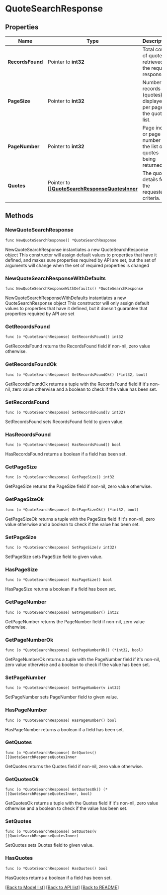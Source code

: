 # QuoteSearchResponse

## Properties

Name | Type | Description | Notes
------------ | ------------- | ------------- | -------------
**RecordsFound** | Pointer to **int32** | Total count of quotes retrieved in the request response. | [optional] 
**PageSize** | Pointer to **int32** | Number of records (quotes) displayed per page in the quote list. | [optional] 
**PageNumber** | Pointer to **int32** | Page index or page number for the list of quotes being returned. | [optional] 
**Quotes** | Pointer to [**[]QuoteSearchResponseQuotesInner**](QuoteSearchResponseQuotesInner.md) | The quote details for the requested criteria. | [optional] 

## Methods

### NewQuoteSearchResponse

`func NewQuoteSearchResponse() *QuoteSearchResponse`

NewQuoteSearchResponse instantiates a new QuoteSearchResponse object
This constructor will assign default values to properties that have it defined,
and makes sure properties required by API are set, but the set of arguments
will change when the set of required properties is changed

### NewQuoteSearchResponseWithDefaults

`func NewQuoteSearchResponseWithDefaults() *QuoteSearchResponse`

NewQuoteSearchResponseWithDefaults instantiates a new QuoteSearchResponse object
This constructor will only assign default values to properties that have it defined,
but it doesn't guarantee that properties required by API are set

### GetRecordsFound

`func (o *QuoteSearchResponse) GetRecordsFound() int32`

GetRecordsFound returns the RecordsFound field if non-nil, zero value otherwise.

### GetRecordsFoundOk

`func (o *QuoteSearchResponse) GetRecordsFoundOk() (*int32, bool)`

GetRecordsFoundOk returns a tuple with the RecordsFound field if it's non-nil, zero value otherwise
and a boolean to check if the value has been set.

### SetRecordsFound

`func (o *QuoteSearchResponse) SetRecordsFound(v int32)`

SetRecordsFound sets RecordsFound field to given value.

### HasRecordsFound

`func (o *QuoteSearchResponse) HasRecordsFound() bool`

HasRecordsFound returns a boolean if a field has been set.

### GetPageSize

`func (o *QuoteSearchResponse) GetPageSize() int32`

GetPageSize returns the PageSize field if non-nil, zero value otherwise.

### GetPageSizeOk

`func (o *QuoteSearchResponse) GetPageSizeOk() (*int32, bool)`

GetPageSizeOk returns a tuple with the PageSize field if it's non-nil, zero value otherwise
and a boolean to check if the value has been set.

### SetPageSize

`func (o *QuoteSearchResponse) SetPageSize(v int32)`

SetPageSize sets PageSize field to given value.

### HasPageSize

`func (o *QuoteSearchResponse) HasPageSize() bool`

HasPageSize returns a boolean if a field has been set.

### GetPageNumber

`func (o *QuoteSearchResponse) GetPageNumber() int32`

GetPageNumber returns the PageNumber field if non-nil, zero value otherwise.

### GetPageNumberOk

`func (o *QuoteSearchResponse) GetPageNumberOk() (*int32, bool)`

GetPageNumberOk returns a tuple with the PageNumber field if it's non-nil, zero value otherwise
and a boolean to check if the value has been set.

### SetPageNumber

`func (o *QuoteSearchResponse) SetPageNumber(v int32)`

SetPageNumber sets PageNumber field to given value.

### HasPageNumber

`func (o *QuoteSearchResponse) HasPageNumber() bool`

HasPageNumber returns a boolean if a field has been set.

### GetQuotes

`func (o *QuoteSearchResponse) GetQuotes() []QuoteSearchResponseQuotesInner`

GetQuotes returns the Quotes field if non-nil, zero value otherwise.

### GetQuotesOk

`func (o *QuoteSearchResponse) GetQuotesOk() (*[]QuoteSearchResponseQuotesInner, bool)`

GetQuotesOk returns a tuple with the Quotes field if it's non-nil, zero value otherwise
and a boolean to check if the value has been set.

### SetQuotes

`func (o *QuoteSearchResponse) SetQuotes(v []QuoteSearchResponseQuotesInner)`

SetQuotes sets Quotes field to given value.

### HasQuotes

`func (o *QuoteSearchResponse) HasQuotes() bool`

HasQuotes returns a boolean if a field has been set.


[[Back to Model list]](../README.md#documentation-for-models) [[Back to API list]](../README.md#documentation-for-api-endpoints) [[Back to README]](../README.md)


